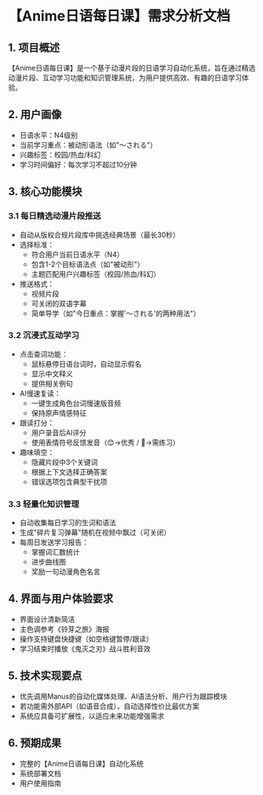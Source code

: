 # 【Anime日语每日课】需求分析文档

## 1. 项目概述
【Anime日语每日课】是一个基于动漫片段的日语学习自动化系统，旨在通过精选动漫片段、互动学习功能和知识管理系统，为用户提供高效、有趣的日语学习体验。

## 2. 用户画像
- 日语水平：N4级别
- 当前学习重点：被动形语法（如"〜される"）
- 兴趣标签：校园/热血/科幻
- 学习时间偏好：每次学习不超过10分钟

## 3. 核心功能模块

### 3.1 每日精选动漫片段推送
- 自动从版权合规片段库中挑选经典场景（最长30秒）
- 选择标准：
  - 符合用户当前日语水平（N4）
  - 包含1-2个目标语法点（如"被动形"）
  - 主题匹配用户兴趣标签（校园/热血/科幻）
- 推送格式：
  - 视频片段
  - 可关闭的双语字幕
  - 简单导学（如"今日重点：掌握'〜される'的两种用法"）

### 3.2 沉浸式互动学习
- 点击查词功能：
  - 鼠标悬停日语台词时，自动显示假名
  - 显示中文释义
  - 提供相关例句
- AI慢速复读：
  - 一键生成角色台词慢速版音频
  - 保持原声情感特征
- 跟读打分：
  - 用户录音后AI评分
  - 使用表情符号反馈发音（😊→优秀 / 🤔→需练习）
- 趣味填空：
  - 隐藏片段中3个关键词
  - 根据上下文选择正确答案
  - 错误选项包含典型干扰项

### 3.3 轻量化知识管理
- 自动收集每日学习的生词和语法
- 生成"碎片复习弹幕"随机在视频中飘过（可关闭）
- 每周日发送学习报告：
  - 掌握词汇数统计
  - 进步曲线图
  - 奖励一句动漫角色名言

## 4. 界面与用户体验要求
- 界面设计清新简洁
- 主色调参考《铃芽之旅》海报
- 操作支持键盘快捷键（如空格键暂停/跟读）
- 学习结束时播放《鬼灭之刃》战斗胜利音效

## 5. 技术实现要点
- 优先调用Manus的自动化媒体处理、AI语法分析、用户行为跟踪模块
- 若功能需外部API（如语音合成），自动选择性价比最优方案
- 系统应具备可扩展性，以适应未来功能增强需求

## 6. 预期成果
- 完整的【Anime日语每日课】自动化系统
- 系统部署文档
- 用户使用指南
